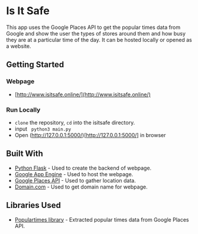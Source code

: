 
# Is It Safe
This app uses the Google Places API to get the popular times data from Google and show the user the types of stores around them and how busy they are at a particular time of the day. It can be hosted locally or opened as a website.

## Getting Started

### Webpage
+ [http://www.isitsafe.online/](http://www.isitsafe.online/)

### Run Locally
+ `clone` the repository, `cd` into the isitsafe directory.
+ input ` python3 main.py`
+ Open (http://127.0.0.1:5000/)[http://127.0.0.1:5000/] in browser 

## Built With
+ [Python Flask](https://flask.palletsprojects.com/en/1.1.x/) - Used to create the backend of webpage.
+ [Google App Engine](https://cloud.google.com/appengine) - Used to host the webpage.
+ [Google Places API](https://developers.google.com/places/web-service/search) - Used to gather location data.
+ [Domain.com](https://www.domain.com/) - Used to get domain name for webpage.

## Libraries Used
+ [Populartimes library](https://github.com/m-wrzr/populartimes) - Extracted popular times data from Google Places API.


